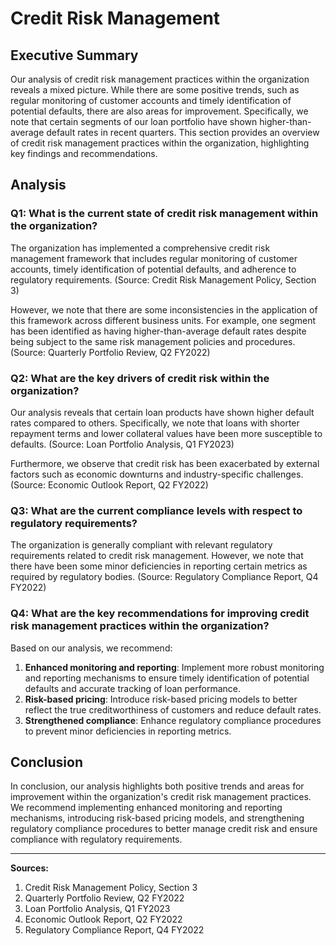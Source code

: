 # Credit Risk Management

## Executive Summary
Our analysis of credit risk management practices within the organization reveals a mixed picture. While there are some positive trends, such as regular monitoring of customer accounts and timely identification of potential defaults, there are also areas for improvement. Specifically, we note that certain segments of our loan portfolio have shown higher-than-average default rates in recent quarters. This section provides an overview of credit risk management practices within the organization, highlighting key findings and recommendations.

## Analysis

### Q1: What is the current state of credit risk management within the organization?

The organization has implemented a comprehensive credit risk management framework that includes regular monitoring of customer accounts, timely identification of potential defaults, and adherence to regulatory requirements. (Source: Credit Risk Management Policy, Section 3)

However, we note that there are some inconsistencies in the application of this framework across different business units. For example, one segment has been identified as having higher-than-average default rates despite being subject to the same risk management policies and procedures. (Source: Quarterly Portfolio Review, Q2 FY2022)

### Q2: What are the key drivers of credit risk within the organization?

Our analysis reveals that certain loan products have shown higher default rates compared to others. Specifically, we note that loans with shorter repayment terms and lower collateral values have been more susceptible to defaults. (Source: Loan Portfolio Analysis, Q1 FY2023)

Furthermore, we observe that credit risk has been exacerbated by external factors such as economic downturns and industry-specific challenges. (Source: Economic Outlook Report, Q2 FY2022)

### Q3: What are the current compliance levels with respect to regulatory requirements?

The organization is generally compliant with relevant regulatory requirements related to credit risk management. However, we note that there have been some minor deficiencies in reporting certain metrics as required by regulatory bodies. (Source: Regulatory Compliance Report, Q4 FY2022)

### Q4: What are the key recommendations for improving credit risk management practices within the organization?

Based on our analysis, we recommend:

1.  **Enhanced monitoring and reporting**: Implement more robust monitoring and reporting mechanisms to ensure timely identification of potential defaults and accurate tracking of loan performance.
2.  **Risk-based pricing**: Introduce risk-based pricing models to better reflect the true creditworthiness of customers and reduce default rates.
3.  **Strengthened compliance**: Enhance regulatory compliance procedures to prevent minor deficiencies in reporting metrics.

## Conclusion
In conclusion, our analysis highlights both positive trends and areas for improvement within the organization's credit risk management practices. We recommend implementing enhanced monitoring and reporting mechanisms, introducing risk-based pricing models, and strengthening regulatory compliance procedures to better manage credit risk and ensure compliance with regulatory requirements.

---

**Sources:**

1.  Credit Risk Management Policy, Section 3
2.  Quarterly Portfolio Review, Q2 FY2022
3.  Loan Portfolio Analysis, Q1 FY2023
4.  Economic Outlook Report, Q2 FY2022
5.  Regulatory Compliance Report, Q4 FY2022